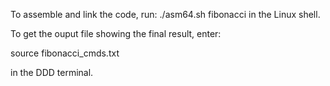 To assemble and link the code, run:
./asm64.sh fibonacci 
in the Linux shell.

To get the ouput file showing the final result, enter:

source fibonacci_cmds.txt

in the DDD terminal.

